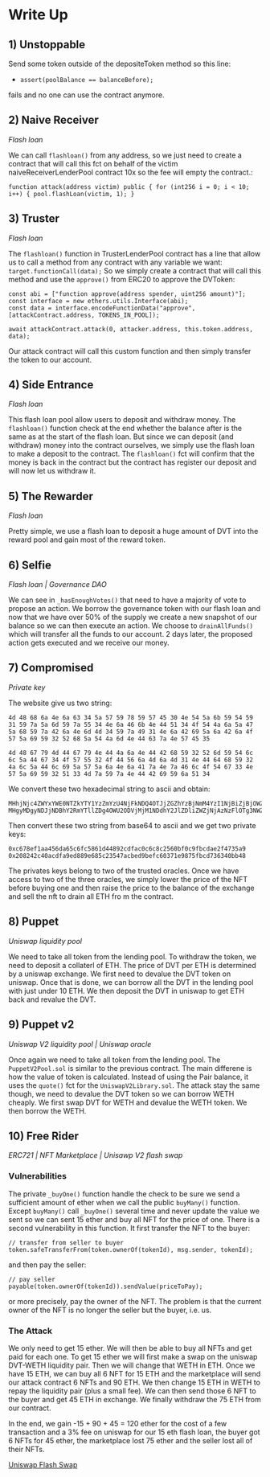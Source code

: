 # Write Up

## 1) Unstoppable

Send some token outside of the depositeToken method so this line:
- `assert(poolBalance == balanceBefore);`

fails and no one can use the contract anymore.

## 2) Naive Receiver
*Flash loan*

We can call `flashloan()` from any address, so we just need to create a contract that will call this fct on behalf of the victim naiveReceiverLenderPool contract 10x so the fee will empty the contract.:

` function attack(address victim) public { for (int256 i = 0; i < 10; i++) { pool.flashLoan(victim, 1); } `

## 3) Truster
*Flash loan*

The `flashloan()` function in TrusterLenderPool contract has a line that allow us to call a method from any contract with any variable we want: `target.functionCall(data);`
So we simply create a contract that will call this method and use the `approve()` from ERC20 to approve the DVToken: 
```
const abi = ["function approve(address spender, uint256 amount)"];
const interface = new ethers.utils.Interface(abi);
const data = interface.encodeFunctionData("approve", [attackContract.address, TOKENS_IN_POOL]);

await attackContract.attack(0, attacker.address, this.token.address, data);
```
Our attack contract will call this custom function and then simply transfer the token to our account.

## 4) Side Entrance
*Flash loan*

This flash loan pool allow users to deposit and withdraw money. The `flashloan()` function check at the end whether the balance after is the same as at the start of the flash loan. But since we can deposit (and withdraw) money into the contract ourselves, we simply use the flash loan to make a deposit to the contract. The `flashloan()` fct will confirm that the money is back in the contract but the contract has register our deposit and will now let us withdraw it.

## 5) The Rewarder
*Flash loan*

Pretty simple, we use a flash loan to deposit a huge amount of DVT into the reward pool and gain most of the reward token.

## 6) Selfie
*Flash loan | Governance DAO*

We can see in `_hasEnoughVotes()` that need to have a majority of vote to propose an action. We borrow the governance token with our flash loan and now that we have over 50% of the supply we create a new snapshot of our balance so we can then execute an action. We choose to `drainAllFunds()` which will transfer all the funds to our account. 2 days later, the proposed action gets executed and we receive our money.

## 7) Compromised
*Private key*

The website give us two string:
```
4d 48 68 6a 4e 6a 63 34 5a 57 59 78 59 57 45 30 4e 54 5a 6b 59 54 59 31 59 7a 5a 6d 59 7a 55 34 4e 6a 46 6b 4e 44 51 34 4f 54 4a 6a 5a 47 5a 68 59 7a 42 6a 4e 6d 4d 34 59 7a 49 31 4e 6a 42 69 5a 6a 42 6a 4f 57 5a 69 59 32 52 68 5a 54 4a 6d 4e 44 63 7a 4e 57 45 35

4d 48 67 79 4d 44 67 79 4e 44 4a 6a 4e 44 42 68 59 32 52 6d 59 54 6c 6c 5a 44 67 34 4f 57 55 32 4f 44 56 6a 4d 6a 4d 31 4e 44 64 68 59 32 4a 6c 5a 44 6c 69 5a 57 5a 6a 4e 6a 41 7a 4e 7a 46 6c 4f 54 67 33 4e 57 5a 69 59 32 51 33 4d 7a 59 7a 4e 44 42 69 59 6a 51 34

```
We convert these two hexadecimal string to ascii and obtain:
```
MHhjNjc4ZWYxYWE0NTZkYTY1YzZmYzU4NjFkNDQ4OTJjZGZhYzBjNmM4YzI1NjBiZjBjOWZiY2RhZTJmNDczNWE5
MHgyMDgyNDJjNDBhY2RmYTllZDg4OWU2ODVjMjM1NDdhY2JlZDliZWZjNjAzNzFlOTg3NWZiY2Q3MzYzNDBiYjQ4
```
Then convert these two string from base64 to ascii and we get two private keys:
```
0xc678ef1aa456da65c6fc5861d44892cdfac0c6c8c2560bf0c9fbcdae2f4735a9
0x208242c40acdfa9ed889e685c23547acbed9befc60371e9875fbcd736340bb48
```
The privates keys belong to two of the trusted oracles. Once we have access to two of the three oracles, we simply lower the price of the NFT before buying one and then raise the price to the balance of the exchange and sell the nft to drain all ETH fro m the contract.

## 8) Puppet 
*Uniswap liquidity pool*

We need to take all token from the lending pool. To withdraw the token, we need to deposit a collaterl of ETH. The price of DVT per ETH is determined by a uniswap exchange.
We first need to devalue the DVT token on uniswap. Once that is done, we can borrow all the DVT in the lending pool with just under 10 ETH. We then deposit the DVT in uniswap to get ETH back and revalue the DVT.

## 9) Puppet v2
*Uniswap V2 liquidity pool | Uniswap oracle*

Once again we need to take all token from the lending pool. The `PuppetV2Pool.sol` is similar to the previous contract. The main differene is how the value of token is calculated. Instead of using the Pair balance, it uses the `quote()` fct for the `UniswapV2Library.sol`. The attack stay the same though, we need to devalue the DVT token so we can borrow WETH cheaply. We first swap DVT for WETH and devalue the WETH token. We then borrow the WETH.

## 10) Free Rider
*ERC721 | NFT Marketplace | Unisawp V2 flash swap*

### Vulnerabilities
The private `_buyOne()` function handle the check to be sure we send a sufficient amount of ether when we call the public `buyMany()` function. Except `buyMany()` call `_buyOne()` several time and never update the value we sent so we can sent 15 ether and buy all NFT for the price of one. There is a second vulnerability in this function. It first transfer the NFT to the buyer:
```
// transfer from seller to buyer
token.safeTransferFrom(token.ownerOf(tokenId), msg.sender, tokenId);
```
and then pay the seller:
```
// pay seller
payable(token.ownerOf(tokenId)).sendValue(priceToPay);
```
or more precisely, pay the owner of the NFT. The problem is that the current owner of the NFT is no longer the seller but the buyer, i.e. us.

### The Attack

We only need to get 15 ether. We will then be able to buy all NFTs and get paid for each one.
To get 15 ether we will first make a swap on the uniswap DVT-WETH liquidity pair. Then we will change that WETH in ETH. Once we have 15 ETH, we can buy all 6 NFT for 15 ETH and the marketplace will send our attack contract 6 NFTs and 90 ETH. We then change 15 ETH in WETH to repay the liquidity pair (plus a small fee). We can then send those 6 NFT to the buyer and get 45 ETH in exchange. We finally withdraw the 75 ETH from our contract.

In the end, we gain -15 + 90 + 45 = 120 ether for the cost of a few transaction and a 3% fee on uniswap for our 15 eth flash loan, the buyer got 6 NFTs for 45 ether, the marketplace lost 75 ether and the seller lost all of their NFTs.

[Uniswap Flash Swap](https://docs.uniswap.org/protocol/V2/guides/smart-contract-integration/using-flash-swaps)